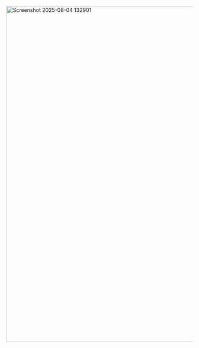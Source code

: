 <img width="1916" height="905" alt="Screenshot 2025-08-04 132901" src="https://github.com/user-attachments/assets/e59bae2a-ab7d-41f9-ae5e-b2ad31475995" />
